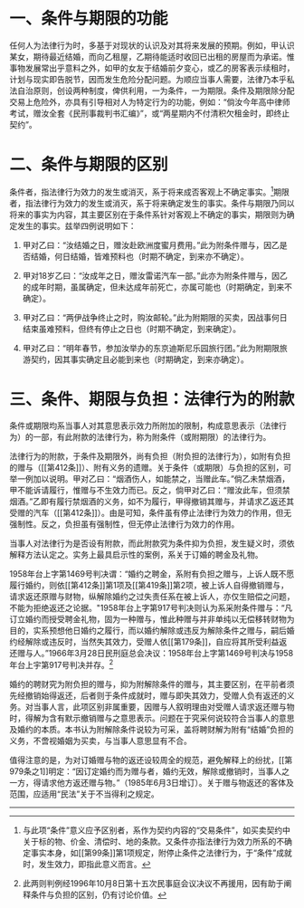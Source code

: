 # 一、条件与期限的功能

任何人为法律行为时，多基于对现状的认识及对其将来发展的预期。例如，甲认识某女，期待最近结婚，而向乙租屋，乙期待能适时收回已出租的房屋而为承诺。惟事物发展常出乎意料之外，如甲的女友于结婚前夕变心，或乙的房客表示续租时，计划与现实即告脱节，因而发生危险分配问题。为顺应当事人需要，法律乃本乎私法自治原则，创设两种制度，俾供利用，一为条件，一为期限。条件及期限除分配交易上危险外，亦具有引导相对人为特定行为的功能，例如：“倘汝今年高中律师考试，赠汝全套《民刑事裁判书汇编》”，或“两星期内不付清积欠租金时，即终止契约”。

# 二、条件与期限的区别

条件者，指法律行为效力的发生或消灭，系于将来成否客观上不确定事实。[^1]期限者，指法律行为效力的发生或消灭，系于将来确定发生的事实。条件与期限乃同以将来的事实为内容，其主要区别在于条件系针对客观上不确定的事实，期限则为确定发生的事实。兹举四例说明如下：

[^1]:与此项“条件”意义应予区别者，系作为契约内容的“交易条件”，如买卖契约中关于标的物、价金、清偿时、地的条款。又条件亦指法律行为效力所系的不确定事实本身，如[[第99条]]第1项规定，附停止条件之法律行为，于“条件”成就时，发生效力，即指此意义而言。

1. 甲对乙曰：“汝结婚之日，赠汝赴欧洲度蜜月费用。”此为附条件赠与，因乙是否结婚，何日结婚，皆难预料也（时期不确定，到来亦不确定）。

2. 甲对18岁乙曰：“汝成年之日，赠汝雷诺汽车一部。”此亦为附条件赠与，因乙的成年时期，虽属确定，但未达成年前死亡，亦属可能也（时期确定，到来不确定）。

3. 甲对乙曰：“两伊战争终止之时，购汝邮轮。”此为附期限的买卖，因战事何日结束虽难预料，但终有停止之日也（时期不确定，到来确定）。

4. 甲对乙曰：“明年春节，参加汝举办的东京迪斯尼乐园旅行团。”此为附期限旅游契约，因其事实确定且必能到来也（时期确定，到来亦确定）。

# 三、条件、期限与负担：法律行为的附款

条件或期限均系当事人对其意思表示效力所附加的限制，构成意思表示（法律行为）的一部，有此附款的法律行为，称为附条件（或附期限）的法律行为。

法律行为的附款，于条件及期限外，尚有负担（附负担的法律行为），如附有负担的赠与（[[第412条]]）、附有义务的遗赠。关于条件（或期限）与负担的区别，可举一例加以说明。甲对乙曰：“烟酒伤人，如能禁之，当赠此车。”倘乙未禁烟酒，甲不能诉请履行，惟赠与不生效力而已。反之，倘甲对乙曰：“赠汝此车，但须禁烟酒。”乙即有履行禁烟酒的义务，如不为履行，甲得撤销其赠与，并请求乙返还其受赠的汽车（[[第412条]]）。由是可知，条件虽有停止法律行为效力的作用，但无强制性。反之，负担虽有强制性，但无停止法律行为效力的作用。

当事人对法律行为是否设有附款，而此附款究为条件抑为负担，发生疑义时，须依解释方法认定之。实务上最具启示性的案例，系关于订婚的聘金及礼物。

1958年台上字第1469号判决谓：“婚约之聘金，系附有负担之赠与，上诉人既不愿履行婚约，则依[[第412条]]第1项及[[第419条]]第2项，被上诉人自得撤销赠与，请求返还原赠与财物，纵解除婚约之过失责任系在被上诉人，亦仅生赔偿之问题，不能为拒绝返还之论据。"1958年台上字第917号判决则认为系采附条件赠与：“凡订立婚约而授受聘金礼物，固为一种赠与，惟此种赠与并非单纯以无偿移转财物为目的，实系预想他日婚约之履行，而以婚约解除或违反为解除条件之赠与，嗣后婚约经解除或违反时，当然失其效力，受赠人依[[第179条]]，自应将其所受利益返还赠与人。”1966年3月28日民刑庭总会决议：1958年台上字第1469号判决与1958年台上宇第917号判决并存。[^2]

[^2]:此两则判例经1996年10月8日第十五次民事庭会议决议不再援用，因有助于阐释条件与负担的区别，仍有讨论价值。

婚约的聘财究为附负担的赠与，抑为附解除条件的赠与，其主要区别，在平前者须先经撤销始得返还，后者则于条件成就时，赠与即失其效力，受赠人负有返还的义务。对当事人言，此项区别非属重要，因赠与人叙明理由对受赠人请求返还赠与物时，得解为含有默示撤销赠与之意思表示。问题在于究采何说较符合当事人的意思及婚约的本质。本书认为附解除条件说较为可采，盖将聘财解为附有“结婚”负担的义务，不啻视婚姻为买卖，与当事人意思显有不合。

值得注意的是，为对订婚赠与物的返还设较周全的规范，避免解释上的纷扰，[[第979条之1]]明定：“因订定婚约而为赠与者，婚约无效，解除或撤销时，当事人之一方，得请求他方返还赠与物。”（1985年6月3日增订）。关于赠与物返还的客体及范围，应适用“民法”关于不当得利之规定。

___